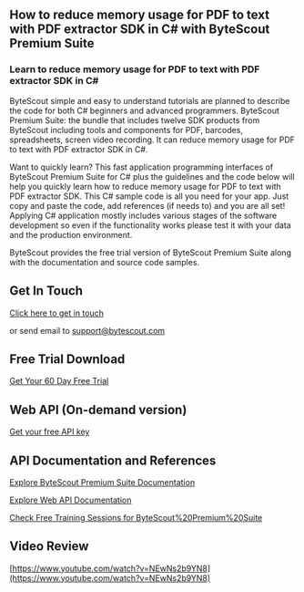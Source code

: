 ## How to reduce memory usage for PDF to text with PDF extractor SDK in C# with ByteScout Premium Suite

### Learn to reduce memory usage for PDF to text with PDF extractor SDK in C#

ByteScout simple and easy to understand tutorials are planned to describe the code for both C# beginners and advanced programmers. ByteScout Premium Suite: the bundle that includes twelve SDK products from ByteScout including tools and components for PDF, barcodes, spreadsheets, screen video recording. It can reduce memory usage for PDF to text with PDF extractor SDK in C#.

Want to quickly learn? This fast application programming interfaces of ByteScout Premium Suite for C# plus the guidelines and the code below will help you quickly learn how to reduce memory usage for PDF to text with PDF extractor SDK. This C# sample code is all you need for your app. Just copy and paste the code, add references (if needs to) and you are all set! Applying C# application mostly includes various stages of the software development so even if the functionality works please test it with your data and the production environment.

ByteScout provides the free trial version of ByteScout Premium Suite along with the documentation and source code samples.

## Get In Touch

[Click here to get in touch](https://bytescout.zendesk.com/hc/en-us/requests/new?subject=ByteScout%20Premium%20Suite%20Question)

or send email to [support@bytescout.com](mailto:support@bytescout.com?subject=ByteScout%20Premium%20Suite%20Question) 

## Free Trial Download

[Get Your 60 Day Free Trial](https://bytescout.com/download/web-installer?utm_source=github-readme)

## Web API (On-demand version)

[Get your free API key](https://pdf.co/documentation/api?utm_source=github-readme)

## API Documentation and References

[Explore ByteScout Premium Suite Documentation](https://bytescout.com/documentation/index.html?utm_source=github-readme)

[Explore Web API Documentation](https://pdf.co/documentation/api?utm_source=github-readme)

[Check Free Training Sessions for ByteScout%20Premium%20Suite](https://academy.bytescout.com/)

## Video Review

[https://www.youtube.com/watch?v=NEwNs2b9YN8](https://www.youtube.com/watch?v=NEwNs2b9YN8)